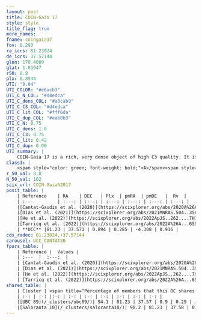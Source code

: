 ```yaml
---
layout: post
title: COIN-Gaia 17
style: style
title_flag: true
more_names: 
fname: coingaia17
fov: 0.293
ra_icrs: 81.23024
de_icrs: 37.57144
glon: 170.4009
glat: 1.01947
r50: 8.8
plx: 0.8944
UTI: "0.04"
UTI_COLOR: "#e6acb3"
UTI_C_N_COL: "#d4edca"
UTI_C_dens_COL: "#a6cab9"
UTI_C_C3_COL: "#d4edca"
UTI_C_lit_COL: "#fff6da"
UTI_C_dup_COL: "#eab0b3"
UTI_C_N: 0.75
UTI_C_dens: 1.0
UTI_C_C3: 0.75
UTI_C_lit: 0.42
UTI_C_dup: 0.06
UTI_summary: |
    COIN-Gaia 17 is a rich, very dense object of high C3 quality. It is poorly studied in the literature.<br><br><span style="color: #99180f; font-weight: bold;">Warning: </span>This is very likely a duplicate object, which shares a large percentage of members with at least one previously reported entry.
class3: |
    <span style="color: green; font-weight: bold;">A</span><span style="color: #FFC300; font-weight: bold;">B</span>
r_50_val: 8.8
N_50_val: 102
scix_url: COIN-Gaia%2017
posit_table: |
    | Reference    | RA    | DEC   | Plx  | pmRA  | pmDE   |  Rv  |
    | :---         | :---: | :---: | :---: | :---: | :---: | :---: |
    |[Cantat-Gaudin et al. (2020)](https://scixplorer.org/abs/2020A%26A...640A...1C) | 81.244 | 37.558 | 0.885 | 0.358 | -4.297 | -- |
    |[Dias et al. (2021)](https://scixplorer.org/abs/2021MNRAS.504..356D) | 81.22 | 37.538 | 0.902 | 0.387 | -4.281 | -- |
    |[He et al. (2022)](https://scixplorer.org/abs/2022ApJS..262....7H) | 81.2 | 37.568 | 0.908 | 0.275 | -4.301 | -- |
    |[Tarricq et al. (2022)](https://scixplorer.org/abs/2022A%26A...659A..59T) | 81.22 | 37.563 | 0.889 | 0.289 | -4.281 | -- |
    | **UCC** |81.23 | 37.571 | 0.894 | 0.285 | -4.308 | 8.916 | 
cds_radec: 81.23024,+37.57144
carousel: UCC_CANTAT20
fpars_table: |
    | Reference |  Values |
    | :---  |  :---:  |
    | [Cantat-Gaudin et al. (2020)](https://scixplorer.org/abs/2020A%26A...640A...1C) | `AVNN=0.75, DMNN=10.17, AgeNN=8.6` |
    | [Dias et al. (2021)](https://scixplorer.org/abs/2021MNRAS.504..356D) | `Av=1.477, Dist=1039, logage=7.934, [Fe/H]=-0.115` |
    | [He et al. (2022)](https://scixplorer.org/abs/2022ApJS..262....7H) | `A0=1.35, logAge=8.55` |
    | [Tarricq et al. (2022)](https://scixplorer.org/abs/2022A%26A...659A..59T) | `Dist=1049, logAgeNN=8.57` |
shared_table: |
    | Cluster | <span title="Percentage of members that this OC shares with the ones listed">%</span>   | RA   | DEC   | Plx   | pmRA  | pmDE  | Rv | UTI |
    | :-: | :-: |:-: | :-: | :-: | :-: | :-: | :-: | :-: |
    |[UBC 89](/_clusters/ubc89/)| 94.1 | 81.23 | 37.57 | 0.9 | 0.29 | -4.3 | 14.41 |0.04 |
    |[Saloranta 10](/_clusters/saloranta10/)| 90.2 | 81.23 | 37.58 | 0.9 | 0.28 | -4.31 | 14.41 |0.66 |
---
```

